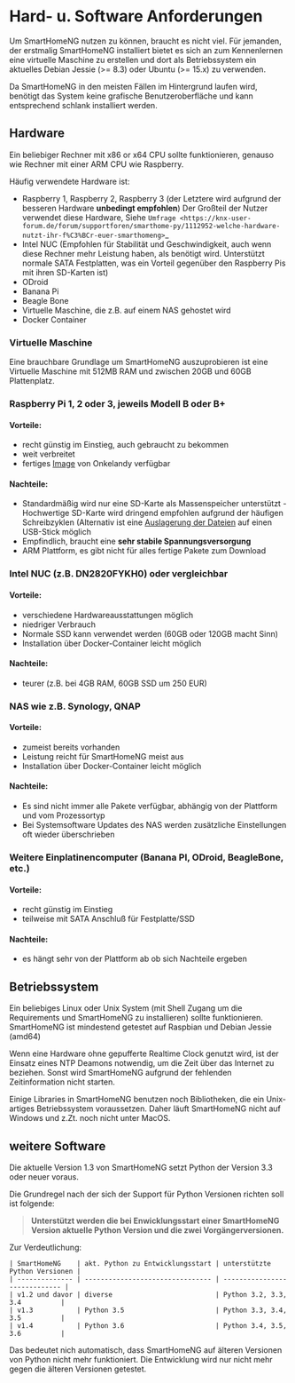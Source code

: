 # Hard- u. Software Anforderungen

Um SmartHomeNG nutzen zu können, braucht es nicht viel. Für jemanden, der erstmalig SmartHomeNG installiert bietet es sich an zum Kennenlernen eine virtuelle Maschine zu erstellen und dort als Betriebssystem ein aktuelles Debian Jessie (>= 8.3) oder Ubuntu (>= 15.x) zu verwenden.

Da SmartHomeNG in den meisten Fällen im Hintergrund laufen wird, benötigt das System keine grafische Benutzeroberfläche und kann entsprechend schlank installiert werden.

## Hardware

Ein beliebiger Rechner mit x86 or x64 CPU sollte funktionieren, genauso wie Rechner mit einer ARM CPU wie Raspberry.

Häufig verwendete Hardware ist:

- Raspberry 1, Raspberry 2, Raspberry 3 (der Letztere wird aufgrund der besseren Hardware **unbedingt empfohlen**)
  Der Großteil der Nutzer verwendet diese Hardware, Siehe `Umfrage <https://knx-user-forum.de/forum/supportforen/smarthome-py/1112952-welche-hardware-nutzt-ihr-f%C3%BCr-euer-smarthomeng>`_
- Intel NUC (Empfohlen für Stabilität und Geschwindigkeit, auch wenn diese Rechner mehr Leistung haben, als benötigt wird. Unterstützt normale SATA Festplatten, was ein Vorteil gegenüber den Raspberry Pis mit ihren SD-Karten ist)
- ODroid
- Banana Pi
- Beagle Bone
- Virtuelle Maschine, die z.B. auf einem NAS gehostet wird
- Docker Container

### Virtuelle Maschine

Eine brauchbare Grundlage um SmartHomeNG auszuprobieren ist eine Virtuelle Maschine mit 512MB RAM und zwischen 20GB und 60GB Plattenplatz.

### Raspberry Pi 1, 2 oder 3, jeweils Modell B oder B+
#### Vorteile: 
* recht günstig im Einstieg, auch gebraucht zu bekommen
* weit verbreitet
* fertiges [Image](https://knx-user-forum.de/forum/supportforen/smarthome-py/979095-smarthomeng-image-file) von Onkelandy verfügbar

#### Nachteile: 
* Standardmäßig wird nur eine SD-Karte als Massenspeicher unterstützt - Hochwertige SD-Karte wird dringend empfohlen
  aufgrund der häufigen Schreibzyklen (Alternativ ist eine [Auslagerung der Dateien](https://knx-user-forum.de/forum/supportforen/smarthome-py/862047-wie-sqlite-auf-schnelleres-medium-verlagern) auf einen USB-Stick möglich
* Empfindlich, braucht eine **sehr stabile Spannungsversorgung**
* ARM Plattform, es gibt nicht für alles fertige Pakete zum Download

### Intel NUC (z.B. DN2820FYKH0) oder vergleichbar
#### Vorteile:
* verschiedene Hardwareausstattungen möglich
* niedriger Verbrauch
* Normale SSD kann verwendet werden (60GB oder 120GB macht Sinn)
* Installation über Docker-Container leicht möglich

#### Nachteile:
* teurer (z.B. bei 4GB RAM, 60GB SSD um 250 EUR)

### NAS wie z.B. Synology, QNAP

#### Vorteile:
* zumeist bereits vorhanden
* Leistung reicht für SmartHomeNG meist aus
* Installation über Docker-Container leicht möglich

#### Nachteile:
* Es sind nicht immer alle Pakete verfügbar, abhängig von der Plattform und vom Prozessortyp
* Bei Systemsoftware Updates des NAS werden zusätzliche Einstellungen oft wieder überschrieben

### Weitere Einplatinencomputer (Banana PI, ODroid, BeagleBone, etc.)

#### Vorteile: 
* recht günstig im Einstieg
* teilweise mit SATA Anschluß für Festplatte/SSD

#### Nachteile: 
* es hängt sehr von der Plattform ab ob sich Nachteile ergeben

## Betriebssystem

Ein beliebiges Linux oder Unix System (mit Shell Zugang um die Requirements und SmartHomeNG zu installieren) sollte funktionieren. 
SmartHomeNG ist mindestend getestet auf Raspbian und Debian Jessie (amd64)

Wenn eine Hardware ohne gepufferte Realtime Clock genutzt wird, ist der Einsatz eines NTP Deamons notwendig, um die Zeit über das Internet zu beziehen. Sonst wird SmartHomeNG aufgrund der fehlenden Zeitinformation nicht starten.

Einige Libraries in SmartHomeNG benutzen noch Bibliotheken, die ein Unix-artiges Betriebssystem voraussetzen. Daher läuft SmartHomeNG nicht auf Windows und z.Zt. noch nicht unter MacOS.


## weitere Software

Die aktuelle Version 1.3 von SmartHomeNG setzt Python der Version 3.3 oder neuer voraus.

Die Grundregel nach der sich der Support für Python Versionen richten soll ist folgende:

> **Unterstützt werden die bei Enwicklungsstart einer SmartHomeNG Version aktuelle Python Version und die zwei Vorgängerversionen.**

Zur Verdeutlichung:

```
| SmartHomeNG    | akt. Python zu Entwicklungsstart | unterstützte Python Versionen |
| -------------- | -------------------------------- | ----------------------------- |
| v1.2 und davor | diverse                          | Python 3.2, 3.3, 3.4          |
| v1.3           | Python 3.5                       | Python 3.3, 3.4, 3.5          |
| v1.4           | Python 3.6                       | Python 3.4, 3.5, 3.6          |
```

Das bedeutet nich automatisch, dass SmartHomeNG auf älteren Versionen von Python nicht mehr funktioniert. Die Entwicklung wird nur nicht mehr gegen die älteren Versionen getestet.